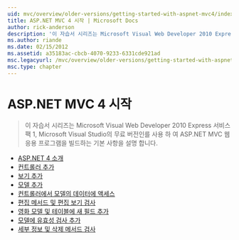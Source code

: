 ```yaml
---
uid: mvc/overview/older-versions/getting-started-with-aspnet-mvc4/index
title: ASP.NET MVC 4 시작 | Microsoft Docs
author: rick-anderson
description: '이 자습서 시리즈는 Microsoft Visual Web Developer 2010 Express 서비스 팩 1, w를 사용 하 여 ASP.NET MVC 웹 응용 프로그램을 빌드하는 기본 사항을 설명 하는 중...'
ms.author: riande
ms.date: 02/15/2012
ms.assetid: a35183ac-cbcb-4070-9233-6331cde921ad
msc.legacyurl: /mvc/overview/older-versions/getting-started-with-aspnet-mvc4
msc.type: chapter
---
```

<a name="getting-started-with-aspnet-mvc-4"></a>ASP.NET MVC 4 시작
====================
> 이 자습서 시리즈는 Microsoft Visual Web Developer 2010 Express 서비스 팩 1, Microsoft Visual Studio의 무료 버전인를 사용 하 여 ASP.NET MVC 웹 응용 프로그램을 빌드하는 기본 사항을 설명 합니다.


- [ASP.NET 4 소개](intro-to-aspnet-mvc-4.md)
- [컨트롤러 추가](adding-a-controller.md)
- [보기 추가](adding-a-view.md)
- [모델 추가](adding-a-model.md)
- [컨트롤러에서 모델의 데이터에 액세스](accessing-your-models-data-from-a-controller.md)
- [편집 메서드 및 편집 보기 검사](examining-the-edit-methods-and-edit-view.md)
- [영화 모델 및 테이블에 새 필드 추가](adding-a-new-field-to-the-movie-model-and-table.md)
- [모델에 유효성 검사 추가](adding-validation-to-the-model.md)
- [세부 정보 및 삭제 메서드 검사](examining-the-details-and-delete-methods.md)
